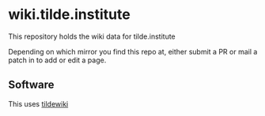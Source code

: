 # wiki.tilde.institute

This repository holds the wiki data for tilde.institute

Depending on which mirror you find this repo at, either submit a PR or mail
a patch in to add or edit a page.

## Software

This uses [tildewiki](https://github.com/tildeinstitute/tildewiki)
